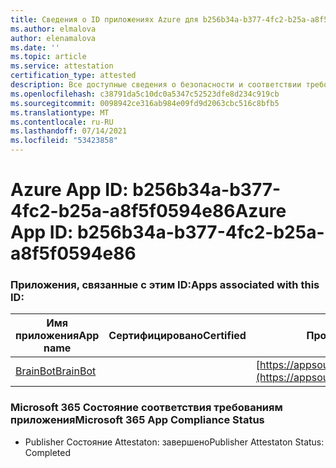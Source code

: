 ```yaml
---
title: Сведения о ID приложениях Azure для b256b34a-b377-4fc2-b25a-a8f5f0594e86
ms.author: elmalova
author: elenamalova
ms.date: ''
ms.topic: article
ms.service: attestation
certification_type: attested
description: Все доступные сведения о безопасности и соответствии требованиям для b256b34a-b377-4fc2-b25a-a8f5f0594e86.
ms.openlocfilehash: c38791da5c10dc0a5347c52523dfe8d234c919cb
ms.sourcegitcommit: 0098942ce316ab984e09fd9d2063cbc516c8bfb5
ms.translationtype: MT
ms.contentlocale: ru-RU
ms.lasthandoff: 07/14/2021
ms.locfileid: "53423858"
---
```

# <a name="azure-app-id-b256b34a-b377-4fc2-b25a-a8f5f0594e86"></a><span data-ttu-id="1f983-103">Azure App ID: b256b34a-b377-4fc2-b25a-a8f5f0594e86</span><span class="sxs-lookup"><span data-stu-id="1f983-103">Azure App ID: b256b34a-b377-4fc2-b25a-a8f5f0594e86</span></span>


### <a name="apps-associated-with-this-id"></a><span data-ttu-id="1f983-104">Приложения, связанные с этим ID:</span><span class="sxs-lookup"><span data-stu-id="1f983-104">Apps associated with this ID:</span></span>
| <span data-ttu-id="1f983-105">**Имя приложения**</span><span class="sxs-lookup"><span data-stu-id="1f983-105">**App name**</span></span> | <span data-ttu-id="1f983-106">**Сертифицировано**</span><span class="sxs-lookup"><span data-stu-id="1f983-106">**Certified**</span></span> | <span data-ttu-id="1f983-107">**Просмотр в AppSource**</span><span class="sxs-lookup"><span data-stu-id="1f983-107">**View in AppSource**</span></span> |
|-|-|-|
| [<span data-ttu-id="1f983-108">BrainBot</span><span class="sxs-lookup"><span data-stu-id="1f983-108">BrainBot</span></span>](https://docs.microsoft.com/en-us/microsoft-365-app-certification/forward/WA104381981) |  | [https://appsource.microsoft.com/product/office/WA104381981](https://appsource.microsoft.com/product/office/WA104381981) |

### <a name="microsoft-365-app-compliance-status"></a><span data-ttu-id="1f983-109">Microsoft 365 Состояние соответствия требованиям приложения</span><span class="sxs-lookup"><span data-stu-id="1f983-109">Microsoft 365 App Compliance Status</span></span>
- <span data-ttu-id="1f983-110">Publisher Состояние Attestaton: завершено</span><span class="sxs-lookup"><span data-stu-id="1f983-110">Publisher Attestaton Status: Completed</span></span>
